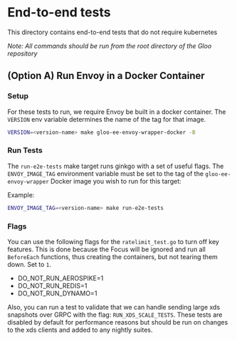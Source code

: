 # End-to-end tests
This directory contains end-to-end tests that do not require kubernetes

*Note: All commands should be run from the root directory of the Gloo repository*

## (Option A) Run Envoy in a Docker Container
### Setup
For these tests to run, we require Envoy be built in a docker container. The `VERSION` env variable determines the name of the tag for that image.

```bash
VERSION=<version-name> make gloo-ee-envoy-wrapper-docker -B
```

### Run Tests
The `run-e2e-tests` make target runs ginkgo with a set of useful flags. The `ENVOY_IMAGE_TAG` environment variable must be set to the tag of the `gloo-ee-envoy-wrapper` Docker image you wish to run for this target:


Example:
```bash
ENVOY_IMAGE_TAG=<version-name> make run-e2e-tests
```

### Flags
You can use the following flags for the `ratelimit_test.go` to turn off key features.  This is done because the Focus will be ignored and run all `BeforeEach` functions, thus creating the containers, but not tearing them down. Set to `1`.
- DO_NOT_RUN_AEROSPIKE=1
- DO_NOT_RUN_REDIS=1
- DO_NOT_RUN_DYNAMO=1

Also, you can run a test to validate that we can handle sending large xds snapshots over GRPC with the flag: `RUN_XDS_SCALE_TESTS`. 
These tests are disabled by default for performance reasons but should be run on changes to the xds clients and added to any 
nightly suites. 



